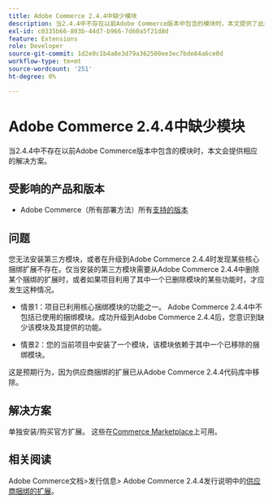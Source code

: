 ```yaml
---
title: Adobe Commerce 2.4.4中缺少模块
description: 当2.4.4中不存在以前Adobe Commerce版本中包含的模块时，本文提供了此问题的解决方案。
exl-id: c0335b66-803b-44d7-b966-7d60a5f21d8d
feature: Extensions
role: Developer
source-git-commit: 1d2e0c1b4a8e3d79a362500ee3ec7bde84a6ce0d
workflow-type: tm+mt
source-wordcount: '251'
ht-degree: 0%

---
```


# Adobe Commerce 2.4.4中缺少模块

当2.4.4中不存在以前Adobe Commerce版本中包含的模块时，本文会提供相应的解决方案。

## 受影响的产品和版本

* Adobe Commerce（所有部署方法）所有[支持的版本](https://www.adobe.com/content/dam/cc/en/legal/terms/enterprise/pdfs/Adobe-Commerce-Software-Lifecycle-Policy.pdf)

## 问题

您无法安装第三方模块，或者在升级到Adobe Commerce 2.4.4时发现某些核心捆绑扩展不存在。仅当安装的第三方模块需要从Adobe Commerce 2.4.4中删除某个捆绑的扩展时，或者如果项目利用了其中一个已删除模块的某些功能时，才应发生这种情况。

* 情景1：项目已利用核心捆绑模块的功能之一。 Adobe Commerce 2.4.4中不包括已使用的捆绑模块。成功升级到Adobe Commerce 2.4.4后，您意识到缺少该模块及其提供的功能。

* 情景2：您的当前项目中安装了一个模块，该模块依赖于其中一个已移除的捆绑模块。

这是预期行为，因为供应商捆绑的扩展已从Adobe Commerce 2.4.4代码库中移除。

## 解决方案

单独安装/购买官方扩展。 这些在[Commerce Marketplace](https://marketplace.magento.com/extensions.html)上可用。

## 相关阅读

Adobe Commerce文档>发行信息> Adobe Commerce 2.4.4发行说明中的[供应商捆绑的扩展](https://experienceleague.adobe.com/docs/commerce-operations/release/notes/adobe-commerce/2-4-4.html?lang=zh-Hans&#vendor-bundled-extensions)。
